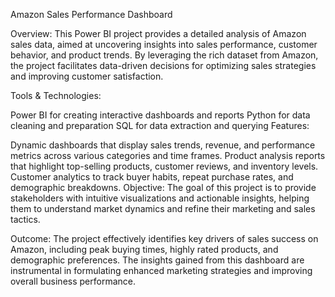 Amazon Sales Performance Dashboard

Overview:
This Power BI project provides a detailed analysis of Amazon sales data, aimed at uncovering insights into sales performance, customer behavior, and product trends. By leveraging the rich dataset from Amazon, the project facilitates data-driven decisions for optimizing sales strategies and improving customer satisfaction.

Tools & Technologies:

Power BI for creating interactive dashboards and reports
Python for data cleaning and preparation
SQL for data extraction and querying
Features:

Dynamic dashboards that display sales trends, revenue, and performance metrics across various categories and time frames.
Product analysis reports that highlight top-selling products, customer reviews, and inventory levels.
Customer analytics to track buyer habits, repeat purchase rates, and demographic breakdowns.
Objective:
The goal of this project is to provide stakeholders with intuitive visualizations and actionable insights, helping them to understand market dynamics and refine their marketing and sales tactics.

Outcome:
The project effectively identifies key drivers of sales success on Amazon, including peak buying times, highly rated products, and demographic preferences. The insights gained from this dashboard are instrumental in formulating enhanced marketing strategies and improving overall business performance.
